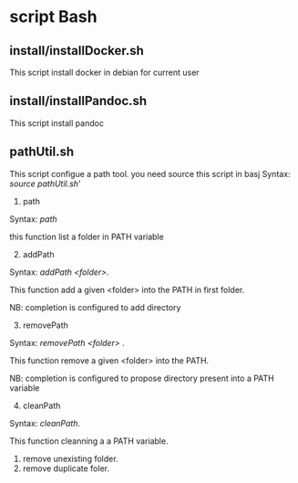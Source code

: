 
# script Bash

## install/installDocker.sh

This script install docker in debian for current user

## install/installPandoc.sh

This script install pandoc 

## pathUtil.sh
This script configue a path tool.
you need source this script in basj
Syntax: *source pathUtil.sh*'

1. path

Syntax: *path*

this function list a folder in PATH variable

2. addPath

Syntax: *addPath \<folder\>*.

This function add a given \<folder\> into the PATH in first folder.
 
NB: completion is configured to add directory
 
3. removePath

Syntax: *removePath \<folder\>* .

This function remove a given \<folder\> into the PATH.

NB: completion is configured to propose directory present into a PATH variable

4. cleanPath

Syntax: *cleanPath*.

This function cleanning a a PATH variable.

   1. remove unexisting folder.
   2. remove duplicate foler.

